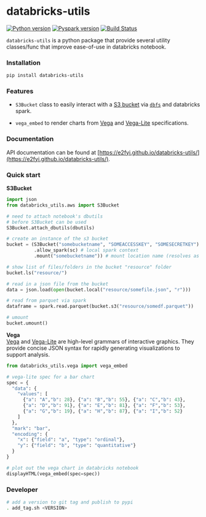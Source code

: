 # databricks-utils
[![Python version](https://img.shields.io/badge/python-3.6-blue.svg)](https://shields.io/)
[![Pyspark version](https://img.shields.io/badge/pyspark-2.3.1-blue.svg)](https://shields.io/)
[![Build Status](https://travis-ci.org/e2fyi/databricks-utils.svg?branch=master)](https://travis-ci.org/e2fyi/databricks-utils)

`databricks-utils` is a python package that provide several utility classes/func
that improve ease-of-use in databricks notebook.

### Installation
```bash
pip install databricks-utils
```

### Features
- `S3Bucket` class to easily interact with a [S3 bucket](https://aws.amazon.com/s3/) via [`dbfs`](https://docs.databricks.com/user-guide/dbfs-databricks-file-system.html) and databricks spark.

- `vega_embed` to render charts from [Vega](https://vega.github.io/vega/) and [Vega-Lite](https://vega.github.io/vega-lite/) specifications.

### Documentation
API documentation can be found at [https://e2fyi.github.io/databricks-utils/](https://e2fyi.github.io/databricks-utils/).


### Quick start
**S3Bucket**  
```python
import json
from databricks_utils.aws import S3Bucket

# need to attach notebook's dbutils
# before S3Bucket can be used
S3Bucket.attach_dbutils(dbutils)

# create an instance of the s3 bucket
bucket = (S3Bucket("somebucketname", "SOMEACCESSKEY", "SOMESECRETKEY")
          .allow_spark(sc) # local spark context
          .mount("somebucketname")) # mount location name (resolves as `/mnt/somebucketname`)

# show list of files/folders in the bucket "resource" folder
bucket.ls("resource/")

# read in a json file from the bucket
data = json.load(open(bucket.local("resource/somefile.json", "r")))

# read from parquet via spark
dataframe = spark.read.parquet(bucket.s3("resource/somedf.parquet"))

# umount
bucket.umount()
```

**Vega**  
[Vega](https://vega.github.io/vega/) and [Vega-Lite](https://vega.github.io/vega-lite/)
are high-level grammars of interactive graphics. They provide concise JSON
syntax for rapidly generating visualizations to support analysis.

```python
from databricks_utils.vega import vega_embed

# vega-lite spec for a bar chart
spec = {
  "data": {
    "values": [
      {"a": "A","b": 28}, {"a": "B","b": 55}, {"a": "C","b": 43},
      {"a": "D","b": 91}, {"a": "E","b": 81}, {"a": "F","b": 53},
      {"a": "G","b": 19}, {"a": "H","b": 87}, {"a": "I","b": 52}
    ]
  },
  "mark": "bar",
  "encoding": {
    "x": {"field": "a", "type": "ordinal"},
    "y": {"field": "b", "type": "quantitative"}
  }
}

# plot out the vega chart in databricks notebook
displayHTML(vega_embed(spec=spec))
```

### Developer
```bash
# add a version to git tag and publish to pypi
. add_tag.sh <VERSION>
```
